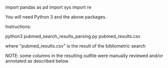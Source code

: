 import pandas as pd
import sys
import re

You will need Python 3 and the above packages. 



Instructions:

python3 pubmed_search_results_parsing.py pubmed_results.csv

where "pubmed_results.csv" is the result of the bibliometric search

NOTE: some columns in the resulting outfile were manually reviewed and/or annotated as described below.